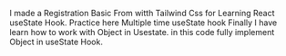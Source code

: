 I made a Registration Basic From witth Tailwind Css
for Learning React useState Hook.
Practice here Multiple time useState hook
Finally I have learn how to work with Object in Usestate.
in this code fully implement Object in useState Hook.
